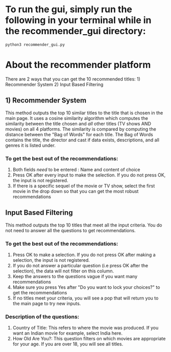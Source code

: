 # To run the gui, simply run the following in your terminal while in the recommender_gui directory:
  ```
  python3 recommender_gui.py
  ```
# About the recommender platform
There are 2 ways that you can get the 10 recommended titles: 1) Recommender System 2) Input Based Filtering
## 1) Recommender System 
This method outputs the top 10 similar titles to the title that is chosen in the main page. 
It uses a cosine similarity algorithm which computes the similarity between the title chosen and *all* other titles (TV shows AND movies) on all 4 platforms. The similarity is compared by computing the distance between the "Bag of Words" for each title. The Bag of Words contains the title, the director and cast if data exists, descriptions, and all genres it is listed under.
### To get the best out of the recommendations: 
  1) Both fields *need* to be entered : Name and content of choice 
  2) Press OK after every input to make the selection. If you do not press OK, the input is not registered. 
  3) If there is a specific sequel of the movie or TV show, select the first movie in the drop down so that you can get the most robust recommendations
## Input Based Filtering
This method outputs the top 10 titles that meet all the input criteria. You do not need to answer all the questions to get recommendations.
### To get the best out of the recommendations: 
  1) Press OK to make a selection. If you do not press OK after making a selection, the input is not registered. 
  2) If you do not answer a particular question (i.e press OK after the selection), the data will not filter on this column.
  3) Keep the answers to the questions vague if you want many recommendations 
  4) Make sure you press Yes after "Do you want to lock your choices?" to get the recommendations
  5) If no titles meet your criteria, you will see a pop that will return you to the main page to try new inputs. 
 ### Description of the questions: 
  1) Country of Title: This refers to where the movie was produced. If you want an Indian movie for example, select India here. 
  2) How Old Are You?: This question filters on which movies are appropriate for your age. If you are over 18, you will see all titles. 
  
  


